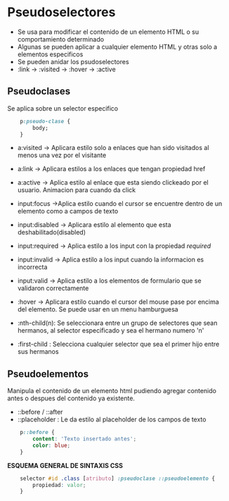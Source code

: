 # Pseudoselectores

- Se usa para modificar el contenido de un elemento HTML o su comportamiento determinado
- Algunas se pueden aplicar a cualquier elemento HTML y otras solo a elementos especificos
- Se pueden anidar los psudoselectores
- :link -> :visited -> :hover -> :active
## Pseudoclases

Se aplica sobre un selector especifico 
```css
	p:pseudo-clase {
		body;
	}
```

- a:visited -> Aplicara estilo solo a enlaces que han sido visitados al menos una vez por el visitante
- a:link -> Aplicara estilos a los enlaces que tengan propiedad href
- a:active -> Aplica estilo al enlace que esta siendo clickeado por el usuario. Animacion para cuando da click
- input:focus ->Aplica estilo cuando el cursor se encuentre dentro de un elemento como a campos de texto
- input:disabled -> Aplicara estilo al elemento que esta deshabilitado(disabled)
- input:required -> Aplica estilo a los input con la propiedad *required*
- input:invalid -> Aplica estilo a los input cuando la informacion es incorrecta
- input:valid -> Aplica estilo a los elementos de formulario que se validaron correctamente

- :hover -> Aplicara estilo cuando el cursor del mouse pase por encima del elemento. Se puede usar en un menu hamburguesa
- :nth-child(n): Se seleccionara entre un grupo de selectores que sean hermanos, al selector especificado y sea el hermano numero 'n'
- :first-child : Selecciona cualquier selector que sea el primer hijo entre sus hermanos


## Pseudoelementos

Manipula el contenido de un elemento html pudiendo agregar contenido antes o despues del contenido ya existente.

- ::before / ::after 
- ::placeholder : Le da estilo al placeholder de los campos de texto
```css
	p::before {
		content: 'Texto insertado antes';
		color: blue;
	}
```


**ESQUEMA GENERAL DE SINTAXIS CSS**

```css
	selector #id .class [atributo] :pseudoclase ::pseudoelemento {
		propiedad: valor;
	}
```